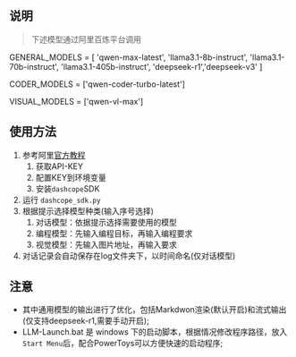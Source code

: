 ## 说明
> 下述模型通过阿里百炼平台调用

GENERAL_MODELS = [
    'qwen-max-latest', 'llama3.1-8b-instruct', 'llama3.1-70b-instruct', 'llama3.1-405b-instruct',
    'deepseek-r1','deepseek-v3'
]

CODER_MODELS = ['qwen-coder-turbo-latest']

VISUAL_MODELS = ['qwen-vl-max']

## 使用方法 
1. 参考阿里[官方教程](https://help.aliyun.com/zh/model-studio/developer-reference/get-api-key?spm=a2c4g.11186623.help-menu-2400256.d_3_0.628a47bbdbZDBL)
   1. 获取API-KEY
   2. 配置KEY到环境变量
   3. 安装`dashcope`SDK
2. 运行 `dashcope_sdk.py`
3. 根据提示选择模型种类(输入序号选择)
   1. 对话模型：依据提示选择需要使用的模型
   2. 编程模型：先输入编程目标，再输入编程要求
   3. 视觉模型：先输入图片地址，再输入要求
4. 对话记录会自动保存在log文件夹下，以时间命名(仅对话模型)

## 注意
- 其中通用模型的输出进行了优化，包括Markdwon渲染(默认开启)和流式输出(仅支持deepseek-r1,需要手动开启);
- LLM-Launch.bat 是 windows 下的启动脚本，根据情况修改程序路径，放入`Start Menu`后，配合PowerToys可以方便快速的启动程序;